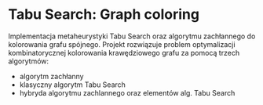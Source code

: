 # Tabu Search: Graph coloring
Implementacja metaheurystyki Tabu Search oraz algorytmu zachłannego do kolorowania grafu spójnego.
Projekt rozwiązuje problem optymalizacji kombinatorycznej kolorowania krawędziowego grafu za pomocą trzech algorytmów:
- algorytm zachłanny
- klasyczny algorytm Tabu Search
- hybryda algorytmu zachlannego oraz elementów alg. Tabu Search
